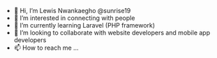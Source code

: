- 👋 Hi, I’m Lewis Nwankaegho @sunrise19 
- 👀 I’m interested in connecting with people
- 🌱 I’m currently learning Laravel (PHP framework)
- 💞️ I’m looking to collaborate with website developers and mobile app developers 
- 📫 How to reach me ...

<!---
sunrise19/sunrise19 is a ✨ special ✨ repository because its `README.md` (this file) appears on your GitHub profile.
You can click the Preview link to take a look at your changes.
--->
